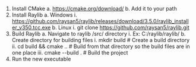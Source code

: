 1.	Install CMake
a.	https://cmake.org/download/
b.	Add it to your path
2.	Install Raylib
a.	Windows
i.	https://github.com/raysan5/raylib/releases/download/3.5.0/raylib_installer_v350.tcc.exe
b.	Linux
i.	git clone https://github.com/raysan5/raylib.git
3.	Build Raylib
a.	Navigate to raylib /src/ directory
i.	Ex: C:/raylib/raylib/
b.	Create directory for building files
i.	mkdir build # Create a build directory
ii.	cd build && cmake .. # Build from that directory so the build files are in one place
iii.	cmake --build . # Build the project
4.	Run the new executable
